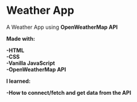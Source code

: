 # Weather App
A Weather App using <strong>OpenWeatherMap API<strong> <br>

<strong>Made with:<strong> <br>
  
-HTML <br>
-CSS <br>
-Vanilla JavaScript <br>
-OpenWeatherMap API <br>

<strong>I learned:<strong> <br>
  
-How to connect/fetch and get data from the API <br>
